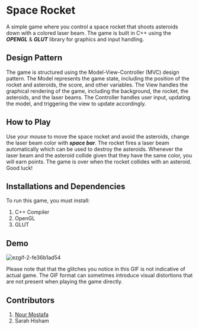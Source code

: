 # Space Rocket
A simple game where you control a space rocket that shoots asteroids down with a colored laser beam. 
The game is built in C++ using the ***OPENGL*** & ***GLUT*** library for graphics and input handling.

## Design Pattern

The game is structured using the Model-View-Controller (MVC) design pattern. The Model represents the game state, including the position of the rocket and asteroids, the score, and other variables. The View handles the graphical rendering of the game, including the background, the rocket, the asteroids, and the laser beams. The Controller handles user input, updating the model, and triggering the view to update accordingly.

## How to Play

Use your mouse to move the space rocket and avoid the asteroids, change the laser beam color with ***space bar***. The rocket fires a laser beam automatically which can be used to destroy the asteroids. Whenever the laser beam and the asteroid collide given that they have the same color, you will earn points. The game is over when the rocket collides with an asteroid. Good luck!

## Installations and Dependencies

To run this game, you must install:
  1. C++ Compiler
  2. OpenGL
  3. GLUT 

## Demo

![ezgif-2-fe36b1ad54](https://github.com/sarahishamsaied/space-rocket-open-gl/assets/71923204/2851a0b2-e931-464d-ac16-51a98c0249e9)


Please note that that the glitches you notice in this GIF is not indicative of actual game.
The GIF format can sometimes introduce visual distortions that are not present when playing the game directly.


## Contributors
  1. [Nour Mostafa](https://github.com/Nourmoustafaa)
  2. Sarah Hisham 
